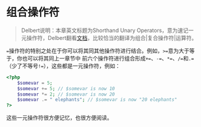 # 组合操作符

> Delbert说明：本章英文标题为Shorthand Unary Operators，意为速记一元操作符，Delbert翻看[文档](http://php.net/manual/zh/language.operators.assignment.php)，比较恰当的翻译为组合|复合操作符|运算符。

`=`操作符的特别之处在于你可以将其同其他操作符进行结合。例如，`>=`意为大于等于，你也可以将其同上一章节中
前六个操作符进行组合形成`+=`、`-=`、`*=`、`/=`和`.=`（少了不等号`!=`），这些都是一元操作符，例如：

```php
<?php
    $somevar = 5;
    $somevar += 5; // $somevar is now 10
    $somevar *= 2; // $somevar is now 20
    $somevar .= " elephants"; // $somevar is now "20 elephants"
?>
```

这些一元操作符很方便记忆，也很方便阅读。
